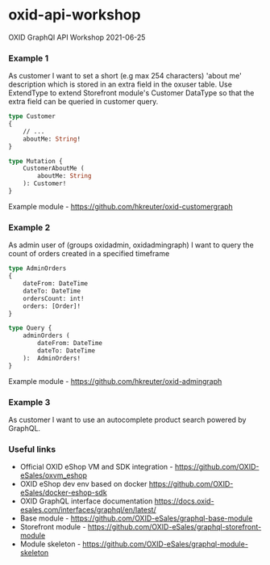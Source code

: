 # oxid-api-workshop

OXID GraphQl API Workshop 2021-06-25

### Example 1

As customer I want to set a short (e.g max 254 characters) 'about me' description which is stored in
an extra field in the oxuser table. Use ExtendType to extend Storefront module's Customer DataType
so that the extra field can be queried in customer query.

```graphql
type Customer
{
    // ...
    aboutMe: String!
}

type Mutation {
    CustomerAboutMe (
        aboutMe: String
    ): Customer!
}
```

Example module - https://github.com/hkreuter/oxid-customergraph

### Example 2

As admin user of (groups oxidadmin, oxidadmingraph) I want to query the count of orders
created in a specified timeframe

```graphql
type AdminOrders
{
    dateFrom: DateTime
    dateTo: DateTime
    ordersCount: int!
    orders: [Order]!
}

type Query {
    adminOrders (
        dateFrom: DateTime
        dateTo: DateTime
    ):  AdminOrders!
}
```

Example module - https://github.com/hkreuter/oxid-admingraph

### Example 3

As customer I want to use an autocomplete product search powered by GraphQL.


### Useful links

* Official OXID eShop VM and SDK integration - https://github.com/OXID-eSales/oxvm_eshop
* OXID eShop dev env based on docker https://github.com/OXID-eSales/docker-eshop-sdk
* OXID GraphQL interface documentation https://docs.oxid-esales.com/interfaces/graphql/en/latest/
* Base module - https://github.com/OXID-eSales/graphql-base-module
* Storefront module - https://github.com/OXID-eSales/graphql-storefront-module
* Module skeleton - https://github.com/OXID-eSales/graphql-module-skeleton